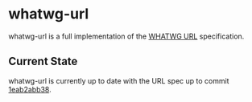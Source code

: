 # whatwg-url

whatwg-url is a full implementation of the [WHATWG URL](https://url.spec.whatwg.org/) specification.

## Current State

whatwg-url is currently up to date with the URL spec up to commit [1eab2abb38](https://github.com/whatwg/url/tree/1eab2abb3806158fc7a550ac5b7deb2d6fff5602).